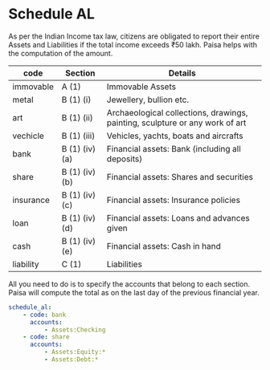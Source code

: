 # Schedule AL

As per the Indian Income tax law, citizens are obligated to report
their entire Assets and Liabilities if the total income exceeds ₹50
lakh. Paisa helps with the computation of the amount.

| code      | Section        | Details                                                                      |
|-----------|----------------|------------------------------------------------------------------------------|
| immovable | A (1)          | Immovable Assets                                                             |
| metal     | B (1) (i)      | Jewellery, bullion etc.                                                      |
| art       | B (1) (ii)     | Archaeological collections, drawings, painting, sculpture or any work of art |
| vechicle  | B (1) (iii)    | Vehicles, yachts, boats and aircrafts                                        |
| bank      | B (1) (iv) (a) | Financial assets: Bank (including all deposits)                              |
| share     | B (1) (iv) (b) | Financial assets: Shares and securities                                      |
| insurance | B (1) (iv) (c) | Financial assets: Insurance policies                                         |
| loan      | B (1) (iv) (d) | Financial assets: Loans and advances given                                   |
| cash      | B (1) (iv) (e) | Financial assets: Cash in hand                                               |
| liability | C (1)          | Liabilities                                                                  |


All you need to do is to specify the accounts that belong to each
section. Paisa will compute the total as on the last day of the
previous financial year.


```yaml
schedule_al:
    - code: bank
      accounts:
          - Assets:Checking
    - code: share
      accounts:
          - Assets:Equity:*
          - Assets:Debt:*

```
